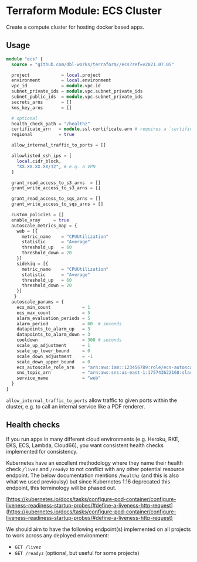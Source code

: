 # Terraform Module: ECS Cluster

Create a compute cluster for hosting docker based apps.



## Usage

```terraform
module "ecs" {
  source = "github.com/dbl-works/terraform//ecs?ref=v2021.07.05"

  project            = local.project
  environment        = local.environment
  vpc_id             = module.vpc.id
  subnet_private_ids = module.vpc.subnet_private_ids
  subnet_public_ids  = module.vpc.subnet_private_ids
  secrets_arns       = []
  kms_key_arns       = []

  # optional
  health_check_path = "/healthz"
  certificate_arn   = module.ssl-certificate.arn # requires a `certificate` module to be created separately
  regional          = true

  allow_internal_traffic_to_ports = []

  allowlisted_ssh_ips = [
    local.cidr_block,
    "XX.XX.XX.XX/32", # e.g. a VPN
  ]

  grant_read_access_to_s3_arns  = []
  grant_write_access_to_s3_arns = []

  grant_read_access_to_sqs_arns = []
  grant_write_access_to_sqs_arns = []

  custom_policies = []
  enable_xray     = true
  autoscale_metrics_map = {
    web = [{
      metric_name    = "CPUUtilization"
      statistic      = "Average"
      threshold_up   = 60
      threshold_down = 20
    }]
    sidekiq = [{
      metric_name    = "CPUUtilization"
      statistic      = "Average"
      threshold_up   = 60
      threshold_down = 20
    }]
   }
  autoscale_params = {
    ecs_min_count            = 1
    ecs_max_count            = 5
    alarm_evaluation_periods = 5
    alarm_period             = 60  # seconds
    datapoints_to_alarm_up   = 3
    datapoints_to_alarm_down = 3
    cooldown                 = 300 # seconds
    scale_up_adjustment      = 1
    scale_up_lower_bound     = 0
    scale_down_adjustment    = -1
    scale_down_upper_bound   = 0
    ecs_autoscale_role_arn   = "arn:aws:iam::123456789:role/ecs-autoscale"
    sns_topic_arn            = "arn:aws:sns:us-east-1:175743622168:slack-sns"
    service_name             = "web"
  }
}
```

`allow_internal_traffic_to_ports` allow traffic to given ports within the cluster, e.g. to call an internal service like a PDF renderer.



## Health checks

If you run apps in many different cloud environments (e.g. Heroku, RKE, EKS, ECS, Lambda, Cloud66), you want consistent health checks implemented for consistency.

Kubernetes have an excellent methodology where they name their health check `/livez` and `/readyz` to not conflict with any other potential resource endpoint.
The below documentation mentions `/healthz` (and this is also what we used previoulsy) but since Kubernetes 1.16 deprecated this endpoint, this terminology will be phased out.

[https://kubernetes.io/docs/tasks/configure-pod-container/configure-liveness-readiness-startup-probes/#define-a-liveness-http-request](https://kubernetes.io/docs/tasks/configure-pod-container/configure-liveness-readiness-startup-probes/#define-a-liveness-http-request)

We should aim to have the following endpoint(s) implemented on all projects to work across any deployed environment:

- `GET /livez`
- `GET /readyz` (optional, but useful for some projects)
